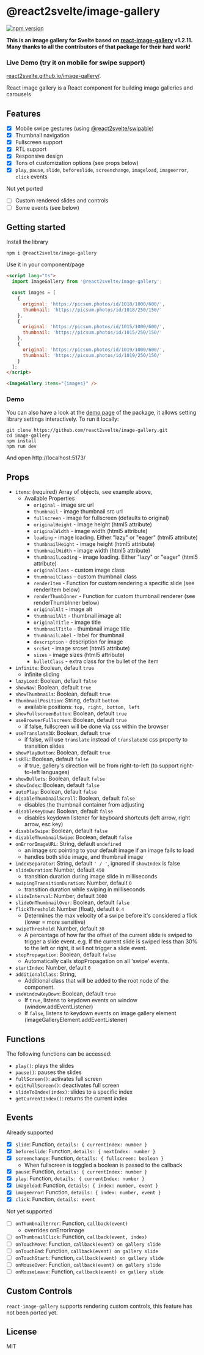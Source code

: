 # @react2svelte/image-gallery

[![npm version](https://img.shields.io/npm/v/@react2svelte/image-gallery.svg)](https://www.npmjs.com/package/@react2svelte/image-gallery)

**This is an image gallery for Svelte based on [react-image-gallery](https://github.com/xiaolin/react-image-gallery) v1.2.11. Many thanks to all the contributors of that package for their hard work!**

### Live Demo (try it on mobile for swipe support)

[react2svelte.github.io/image-gallery/](https://react2svelte.github.io/image-gallery/).

React image gallery is a React component for building image galleries and carousels

## Features

- [x] Mobile swipe gestures (using [@react2svelte/swipable](https://www.npmjs.com/package/@react2svelte/swipable))
- [x] Thumbnail navigation
- [x] Fullscreen support
- [x] RTL support
- [x] Responsive design
- [x] Tons of customization options (see props below)
- [x] `play`, `pause`, `slide`, `beforeslide`, `screenchange`, `imageload`, `imageerror`, `click` events

Not yet ported

- [ ] Custom rendered slides and controls
- [ ] Some events (see below)

## Getting started

Install the library

```
npm i @react2svelte/image-gallery
```

Use it in your component/page

```html
<script lang="ts">
  import ImageGallery from '@react2svelte/image-gallery';

  const images = [
    {
      original: 'https://picsum.photos/id/1018/1000/600/',
      thumbnail: 'https://picsum.photos/id/1018/250/150/'
    },
    {
      original: 'https://picsum.photos/id/1015/1000/600/',
      thumbnail: 'https://picsum.photos/id/1015/250/150/'
    },
    {
      original: 'https://picsum.photos/id/1019/1000/600/',
      thumbnail: 'https://picsum.photos/id/1019/250/150/'
    }
  ];
</script>

<ImageGallery items="{images}" />
```

### Demo

You can also have a look at the [demo page](https://react2svelte.github.io/image-gallery/) of the package, it allows setting library settings interactively. To run it locally:

```
git clone https://github.com/react2svelte/image-gallery.git
cd image-gallery
npm install
npm run dev
```

And open http://localhost:5173/

## Props

- `items`: (required) Array of objects, see example above,
  - Available Properties
    - `original` - image src url
    - `thumbnail` - image thumbnail src url
    - `fullscreen` - image for fullscreen (defaults to original)
    - `originalHeight` - image height (html5 attribute)
    - `originalWidth` - image width (html5 attribute)
    - `loading` - image loading. Either "lazy" or "eager" (html5 attribute)
    - `thumbnailHeight` - image height (html5 attribute)
    - `thumbnailWidth` - image width (html5 attribute)
    - `thumbnailLoading` - image loading. Either "lazy" or "eager" (html5 attribute)
    - `originalClass` - custom image class
    - `thumbnailClass` - custom thumbnail class
    - `renderItem` - Function for custom rendering a specific slide (see renderItem below)
    - `renderThumbInner` - Function for custom thumbnail renderer (see renderThumbInner below)
    - `originalAlt` - image alt
    - `thumbnailAlt` - thumbnail image alt
    - `originalTitle` - image title
    - `thumbnailTitle` - thumbnail image title
    - `thumbnailLabel` - label for thumbnail
    - `description` - description for image
    - `srcSet` - image srcset (html5 attribute)
    - `sizes` - image sizes (html5 attribute)
    - `bulletClass` - extra class for the bullet of the item
- `infinite`: Boolean, default `true`
  - infinite sliding
- `lazyLoad`: Boolean, default `false`
- `showNav`: Boolean, default `true`
- `showThumbnails`: Boolean, default `true`
- `thumbnailPosition`: String, default `bottom`
  - available positions: `top, right, bottom, left`
- `showFullscreenButton`: Boolean, default `true`
- `useBrowserFullscreen`: Boolean, default `true`
  - if false, fullscreen will be done via css within the browser
- `useTranslate3D`: Boolean, default `true`
  - if false, will use `translate` instead of `translate3d` css property to transition slides
- `showPlayButton`: Boolean, default `true`
- `isRTL`: Boolean, default `false`
  - if true, gallery's direction will be from right-to-left (to support right-to-left languages)
- `showBullets`: Boolean, default `false`
- `showIndex`: Boolean, default `false`
- `autoPlay`: Boolean, default `false`
- `disableThumbnailScroll`: Boolean, default `false`
  - disables the thumbnail container from adjusting
- `disableKeyDown`: Boolean, default `false`
  - disables keydown listener for keyboard shortcuts (left arrow, right arrow, esc key)
- `disableSwipe`: Boolean, default `false`
- `disableThumbnailSwipe`: Boolean, default `false`
- `onErrorImageURL`: String, default `undefined`
  - an image src pointing to your default image if an image fails to load
  - handles both slide image, and thumbnail image
- `indexSeparator`: String, default `' / '`, ignored if `showIndex` is false
- `slideDuration`: Number, default `450`
  - transition duration during image slide in milliseconds
- `swipingTransitionDuration`: Number, default `0`
  - transition duration while swiping in milliseconds
- `slideInterval`: Number, default `3000`
- `slideOnThumbnailOver`: Boolean, default `false`
- `flickThreshold`: Number (float), default `0.4`
  - Determines the max velocity of a swipe before it's considered a flick (lower = more sensitive)
- `swipeThreshold`: Number, default `30`
  - A percentage of how far the offset of the current slide is swiped to trigger a slide event.
    e.g. If the current slide is swiped less than 30% to the left or right, it will not trigger a slide event.
- `stopPropagation`: Boolean, default `false`
  - Automatically calls stopPropagation on all 'swipe' events.
- `startIndex`: Number, default `0`
- `additionalClass`: String,
  - Additional class that will be added to the root node of the component.
- `useWindowKeyDown`: Boolean, default `true`
  - If `true`, listens to keydown events on window (window.addEventListener)
  - If `false`, listens to keydown events on image gallery element (imageGalleryElement.addEventListener)

## Functions

The following functions can be accessed:

- `play()`: plays the slides
- `pause()`: pauses the slides
- `fullScreen()`: activates full screen
- `exitFullScreen()`: deactivates full screen
- `slideToIndex(index)`: slides to a specific index
- `getCurrentIndex()`: returns the current index

## Events

Already supported

- [x] `slide`: Function, `details: { currentIndex: number }`
- [x] `beforeslide`: Function, `details: { nextIndex: number }`
- [x] `screenchange`: Function, `details: { fullscreen: boolean }`
  - When fullscreen is toggled a boolean is passed to the callback
- [x] `pause`: Function, `details: { currentIndex: number }`
- [x] `play`: Function, `details: { currentIndex: number }`
- [x] `imageload`: Function, `details: { index: number, event }`
- [x] `imageerror`: Function, `details: { index: number, event }`
- [x] `click`: Function, `details: event`

Not yet supported

- [ ] `onThumbnailError`: Function, `callback(event)`
  - overrides onErrorImage
- [ ] `onThumbnailClick`: Function, `callback(event, index)`
- [ ] `onTouchMove`: Function, `callback(event) on gallery slide`
- [ ] `onTouchEnd`: Function, `callback(event) on gallery slide`
- [ ] `onTouchStart`: Function, `callback(event) on gallery slide`
- [ ] `onMouseOver`: Function, `callback(event) on gallery slide`
- [ ] `onMouseLeave`: Function, `callback(event) on gallery slide`

## Custom Controls

`react-image-gallery` supports rendering custom controls, this feature has not been ported yet.

## License

MIT
